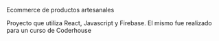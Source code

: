 Ecommerce de productos artesanales

Proyecto que utiliza React, Javascript y Firebase. El mismo fue realizado para un curso de Coderhouse
